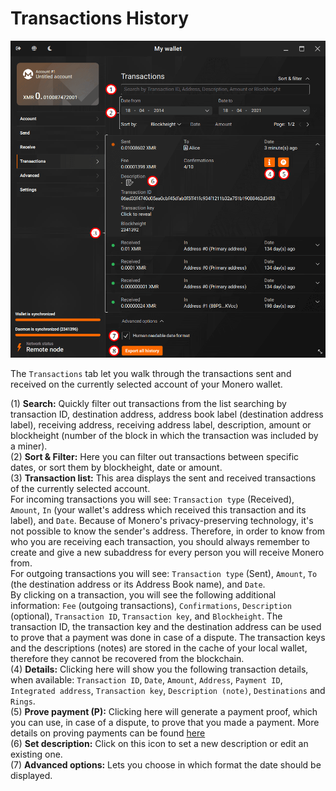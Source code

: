 # Transactions History
![transactions](media/black_transactions-history.png)

The `Transactions` tab let you walk through the transactions sent and received on the currently selected account of your Monero wallet.

(1) **Search:** Quickly filter out transactions from the list searching by transaction ID, destination address, address book label (destination address label), receiving address, receiving address label, description, amount or blockheight (number of the block in which the transaction was included by a miner).  
(2) **Sort & Filter:** Here you can filter out transactions between specific dates, or sort them by blockheight, date or amount.  
(3) **Transaction list:** This area displays the sent and received transactions of the currently selected account.  
For incoming transactions you will see: `Transaction type` (Received), `Amount`, `In` (your wallet's address which received this transaction and its label), and `Date`. Because of Monero's privacy-preserving technology, it's not possible to know the sender's address. Therefore, in order to know from who you are receiving each transaction, you should always remember to create and give a new subaddress for every person you will receive Monero from.  
For outgoing transactions you will see: `Transaction type` (Sent), `Amount`, `To` (the destination address or its Address Book name), and `Date`.  
By clicking on a transaction, you will see the following additional information: `Fee` (outgoing transactions), `Confirmations`, `Description` (optional), `Transaction ID`, `Transaction key`, and `Blockheight`. The transaction ID, the transaction key and the destination address can be used to prove that a payment was done in case of a dispute. The transaction keys and the descriptions (notes) are stored in the cache of your local wallet, therefore they cannot be recovered from the blockchain.  
(4) **Details:** Clicking here will show you the following transaction details, when available: `Transaction ID`, `Date`, `Amount`, `Address`, `Payment ID`, `Integrated address`, `Transaction key`, `Description (note)`, `Destinations` and `Rings`.  
(5) **Prove payment (P):** Clicking here will generate a payment proof, which you can use, in case of a dispute, to prove that you made a payment. More details on proving payments can be found [here](https://getmonero.org/resources/user-guides/prove-payment.html)  
(6) **Set description:** Click on this icon to set a new description or edit an existing one.  
(7) **Advanced options:** Lets you choose in which format the date should be displayed.
